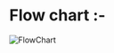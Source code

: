 # Flow chart :-

        
![FlowChart](https://user-images.githubusercontent.com/92025005/143035769-d1a63ea8-b8cf-4b2b-9199-8f34938163f4.jpg)
